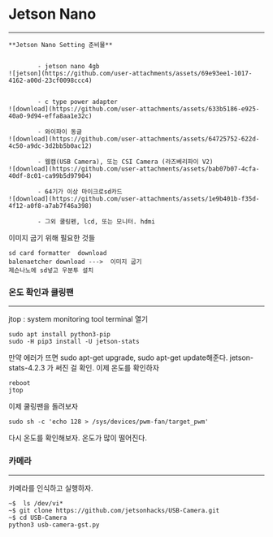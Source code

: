 # Jetson Nano
***
```
**Jetson Nano Setting 준비물**


        - jetson nano 4gb
![jetson](https://github.com/user-attachments/assets/69e93ee1-1017-4162-a00d-23cf0098ccc4)


        - c type power adapter
![download](https://github.com/user-attachments/assets/633b5186-e925-40a0-9d94-effa8aa1e32c)

        - 와이파이 동글
![download](https://github.com/user-attachments/assets/64725752-622d-4c50-a9dc-3d2bb5b0ac12)

        - 웹캠(USB Camera), 또는 CSI Camera (라즈베리파이 V2)
![download](https://github.com/user-attachments/assets/bab07b07-4cfa-40df-8c01-ca99b5d97904)

        - 64기가 이상 마이크로sd카드
![download](https://github.com/user-attachments/assets/1e9b401b-f35d-4f12-a0f8-a7ab7f46a398)

        - 그외 쿨링펜, lcd, 또는 모니터. hdmi
```
 



이미지  굽기 위해 필요한 것들
```
sd card formatter  download
balenaetcher download --->  이미지 굽기
제슨나노에 sd넣고 우분투 설치
```  

### 온도 확인과 쿨링팬
***
jtop : system monitoring tool
terminal 열기
```
sudo apt install python3-pip
sudo -H pip3 install -U jetson-stats
```
만약 에러가 뜨면 sudo apt-get upgrade, sudo apt-get update해준다.
jetson-stats-4.2.3 가 써진 걸 확인.
이제 온도를 확인하자
```
reboot
jtop
```
이제 쿨링팬을 돌려보자
```
sudo sh -c 'echo 128 > /sys/devices/pwm-fan/target_pwm'
```
다시 온도를 확인해보자. 온도가 많이 떨어진다.

### 카메라
***
카메라를 인식하고 실행하자.
```
~$  ls /dev/vi*
~$ git clone https://github.com/jetsonhacks/USB-Camera.git
~$ cd USB-Camera
python3 usb-camera-gst.py
```





























